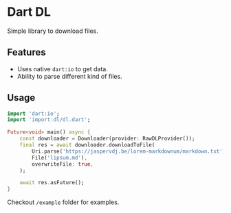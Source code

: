 # Dart DL

Simple library to download files.

## Features

-   Uses native `dart:io` to get data.
-   Ability to parse different kind of files.

## Usage

```dart
import 'dart:io';
import 'import:dl/dl.dart';

Future<void> main() async {
    const downloader = Downloader(provider: RawDLProvider());
    final res = await downloader.downloadToFile(
        Uri.parse('https://jaspervdj.be/lorem-markdownum/markdown.txt'),
        File('lipsum.md'),
        overwriteFile: true,
    );

    await res.asFuture();
}
```

Checkout `/example` folder for examples.
